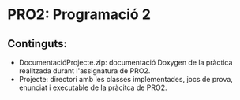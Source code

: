 # PRO2: Programació 2
## Continguts:
* DocumentacióProjecte.zip: documentació Doxygen de la pràctica realitzada durant l'assignatura de PRO2.
* Projecte: directori amb les classes implementades, jocs de prova, enunciat i executable de la pràcitca de PRO2.
